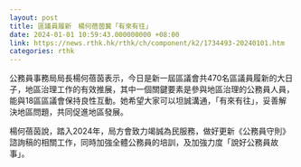 ```yaml
---
layout: post
title: 區議員履新　楊何蓓茵冀「有來有往」
date: 2024-01-01 10:59:43.000000000 +08:00
link: https://news.rthk.hk/rthk/ch/component/k2/1734493-20240101.htm
categories: rthk
---
```


公務員事務局局長楊何蓓茵表示，今日是新一屆區議會共470名區議員履新的大日子，地區治理工作的有效推展，其中一個關鍵要素是參與地區治理的公務員人員，能與18區區議會保持良性互動。她希望大家可以坦誠溝通，「有來有往」，妥善解決地區問題，共同促進地區發展。

楊何蓓茵說，踏入2024年，局方會致力竭誠為民服務，做好更新《公務員守則》諮詢稿的相關工作，同時加強全體公務員的培訓，及加強力度「說好公務員故事」。
